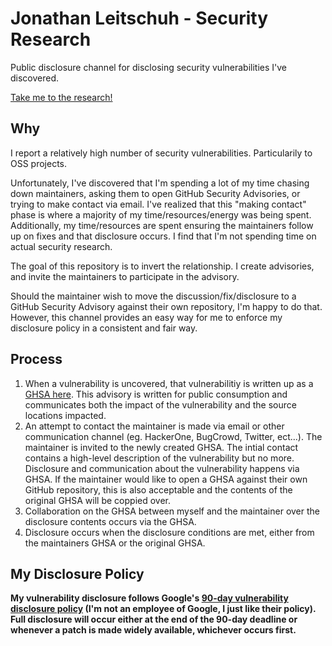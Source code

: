 # Jonathan Leitschuh - Security Research

Public disclosure channel for disclosing security vulnerabilities I've discovered.

[Take me to the research!](https://github.com/JLLeitschuh/security-research/security/advisories)

## Why

I report a relatively high number of security vulnerabilities. Particularily to OSS projects.

Unfortunately, I've discovered that I'm spending a lot of my time chasing down maintainers, asking them to open GitHub Security Advisories, or trying to make contact via email. I've realized that this "making contact" phase is where a majority of my time/resources/energy was being spent. Additionally, my time/resources are spent ensuring the maintainers follow up on fixes and that disclosure occurs. I find that I'm not spending time on actual security research.

The goal of this repository is to invert the relationship. I create advisories, and invite the maintainers to participate in the advisory.

Should the maintainer wish to move the discussion/fix/disclosure to a GitHub Security Advisory against their own repository, I'm happy to do that.
However, this channel provides an easy way for me to enforce my disclosure policy in a consistent and fair way.

## Process

1. When a vulnerability is uncovered, that vulnerabilitiy is written up as a [GHSA here](https://github.com/JLLeitschuh/security-research/security/advisories). This advisory is written for public consumption and communicates both the impact of the vulnerability and the source locations impacted.
2. An attempt to contact the maintainer is made via email or other communication channel (eg. HackerOne, BugCrowd, Twitter, ect...). The maintainer is invited to the newly created GHSA. The intial contact contains a high-level description of the vulnerability but no more. Disclosure and communication about the vulnerability happens via GHSA. If the maintainer would like to open a GHSA against their own GitHub repository, this is also acceptable and the contents of the original GHSA will be coppied over.
3. Collaboration on the GHSA between myself and the maintainer over the disclosure contents occurs via the GHSA.
4. Disclosure occurs when the disclosure conditions are met, either from the maintainers GHSA or the original GHSA.

## My Disclosure Policy

**My vulnerability disclosure follows Google's [90-day vulnerability disclosure policy](https://www.google.com/about/appsecurity/) (I'm not an employee of Google, I just like their policy). Full disclosure will occur either at the end of the 90-day deadline or whenever a patch is made widely available, whichever occurs first.**
